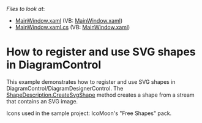 <!-- default file list -->
*Files to look at*:

* [MainWindow.xaml](./CS/DiagramSVGItemsWpf/MainWindow.xaml) (VB: [MainWindow.xaml](./VB/DiagramSVGItemsWpf/MainWindow.xaml))
* [MainWindow.xaml.cs](./CS/DiagramSVGItemsWpf/MainWindow.xaml.cs) (VB: [MainWindow.xaml](./VB/DiagramSVGItemsWpf/MainWindow.xaml))
<!-- default file list end -->
# How to register and use SVG shapes in DiagramControl


<p>This example demonstrates how to register and use SVG shapes in DiagramControl/DiagramDesignerControl. The <a href="https://documentation.devexpress.com/#CoreLibraries/DevExpressDiagramCoreShapeDescription_CreateSvgShapetopic">ShapeDescription.CreateSvgShape</a> method creates a shape from a stream that contains an SVG image.</p>
<p>Icons used in the sample project: IcoMoon's "Free Shapes" pack.</p>

<br/>


